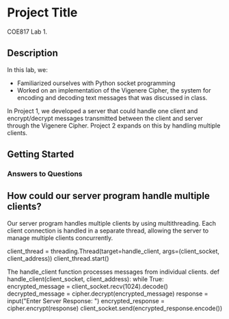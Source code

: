# Project Title

COE817 Lab 1. 
## Description

In this lab, we:
- Familiarized ourselves with Python socket programming
- Worked on an implementation of the Vigenere Cipher, the system for encoding and decoding text messages that was discussed in class.

In Project 1, we developed a server that could handle one client and encrypt/decrypt messages transmitted between the client and server through the Vigenere Cipher. Project 2 expands on this by handling multiple clients. 
## Getting Started

### Answers to Questions 
## How could our server program handle multiple clients? 
Our server program handles multiple clients by using multithreading. Each client connection is handled in a separate thread, allowing the server to manage multiple clients concurrently. 

client_thread = threading.Thread(target=handle_client, args=(client_socket, client_address))
client_thread.start()

The handle_client function processes messages from individual clients. 
def handle_client(client_socket, client_address):
    while True:
        encrypted_message = client_socket.recv(1024).decode()
        decrypted_message = cipher.decrypt(encrypted_message)
        response = input("Enter Server Response: ")
        encrypted_response = cipher.encrypt(response)
        client_socket.send(encrypted_response.encode())
